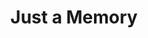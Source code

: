 ---
layout: product
product_id: 2062514847806
id: 2062514847806
title: Just a Memory
body_html: >-
  <p>Taken above the Rocky Mountains in 2016.</p>

  <p>During a flight back to BC from Ottawa, I snapped this frame of parts of the Rockies peeking out through the clouds.</p>

  <p> </p>
vendor: Connell McCarthy
product_type: Posters, Prints, & Visual Artwork
created_at: 2019-03-17T13:09:56-04:00
handle: just-a-memory
updated_at: 2022-03-31T15:42:47-04:00
published_at: 2018-08-22T19:38:24-04:00
template_suffix: ""
status: active
published_scope: global
tags: aerial, Batch 03, mountain, mountains, Print, rocky mountains, snow, winter
admin_graphql_api_id: gid://shopify/Product/2062514847806
variants:
  - id: 39577000640574
    product_id: 2062514847806
    title: 8x10” / Full Colour
    price: "35.00"
    sku: CM-PP-B3-01-XXS-FC
    position: 1
    inventory_policy: continue
    compare_at_price: null
    fulfillment_service: manual
    inventory_management: shopify
    option1: 8x10”
    option2: Full Colour
    option3: null
    created_at: 2021-09-01T11:16:53-04:00
    updated_at: 2022-02-07T15:40:45-05:00
    taxable: true
    barcode: ""
    grams: 208
    image_id: 6301713072190
    weight: 0.208
    weight_unit: kg
    inventory_item_id: 41671441285182
    inventory_quantity: 100
    old_inventory_quantity: 100
    requires_shipping: true
    admin_graphql_api_id: gid://shopify/ProductVariant/39577000640574
  - id: 39577000673342
    product_id: 2062514847806
    title: 8x10” / Black & White
    price: "35.00"
    sku: CM-PP-B3-01-XXS-BW
    position: 2
    inventory_policy: continue
    compare_at_price: null
    fulfillment_service: manual
    inventory_management: shopify
    option1: 8x10”
    option2: Black & White
    option3: null
    created_at: 2021-09-01T11:16:53-04:00
    updated_at: 2022-02-07T15:40:45-05:00
    taxable: true
    barcode: ""
    grams: 208
    image_id: 6301712711742
    weight: 0.208
    weight_unit: kg
    inventory_item_id: 41671441317950
    inventory_quantity: 100
    old_inventory_quantity: 100
    requires_shipping: true
    admin_graphql_api_id: gid://shopify/ProductVariant/39577000673342
  - id: 39577000706110
    product_id: 2062514847806
    title: 8.5x11” / Full Colour
    price: "35.00"
    sku: CM-PP-B3-01-XS-FC
    position: 3
    inventory_policy: continue
    compare_at_price: null
    fulfillment_service: manual
    inventory_management: shopify
    option1: 8.5x11”
    option2: Full Colour
    option3: null
    created_at: 2021-09-01T11:16:53-04:00
    updated_at: 2022-02-07T15:40:45-05:00
    taxable: true
    barcode: ""
    grams: 208
    image_id: 6301713072190
    weight: 0.208
    weight_unit: kg
    inventory_item_id: 41671441350718
    inventory_quantity: 100
    old_inventory_quantity: 100
    requires_shipping: true
    admin_graphql_api_id: gid://shopify/ProductVariant/39577000706110
  - id: 39577000738878
    product_id: 2062514847806
    title: 8.5x11” / Black & White
    price: "35.00"
    sku: CM-PP-B3-01-XS-BW
    position: 4
    inventory_policy: continue
    compare_at_price: null
    fulfillment_service: manual
    inventory_management: shopify
    option1: 8.5x11”
    option2: Black & White
    option3: null
    created_at: 2021-09-01T11:16:53-04:00
    updated_at: 2022-02-07T15:40:50-05:00
    taxable: true
    barcode: ""
    grams: 208
    image_id: 6301712711742
    weight: 0.208
    weight_unit: kg
    inventory_item_id: 41671441383486
    inventory_quantity: 100
    old_inventory_quantity: 100
    requires_shipping: true
    admin_graphql_api_id: gid://shopify/ProductVariant/39577000738878
  - id: 39577000771646
    product_id: 2062514847806
    title: 13x19” / Full Colour
    price: "40.00"
    sku: CM-PP-B3-01-S-FC
    position: 5
    inventory_policy: continue
    compare_at_price: null
    fulfillment_service: manual
    inventory_management: shopify
    option1: 13x19”
    option2: Full Colour
    option3: null
    created_at: 2021-09-01T11:16:53-04:00
    updated_at: 2022-02-07T15:40:51-05:00
    taxable: true
    barcode: ""
    grams: 208
    image_id: 6301713072190
    weight: 0.208
    weight_unit: kg
    inventory_item_id: 41671441416254
    inventory_quantity: 100
    old_inventory_quantity: 100
    requires_shipping: true
    admin_graphql_api_id: gid://shopify/ProductVariant/39577000771646
  - id: 39577000804414
    product_id: 2062514847806
    title: 13x19” / Black & White
    price: "40.00"
    sku: CM-PP-B3-01-S-BW
    position: 6
    inventory_policy: continue
    compare_at_price: null
    fulfillment_service: manual
    inventory_management: shopify
    option1: 13x19”
    option2: Black & White
    option3: null
    created_at: 2021-09-01T11:16:53-04:00
    updated_at: 2022-02-07T15:40:50-05:00
    taxable: true
    barcode: ""
    grams: 208
    image_id: 6301712711742
    weight: 0.208
    weight_unit: kg
    inventory_item_id: 41671441449022
    inventory_quantity: 100
    old_inventory_quantity: 100
    requires_shipping: true
    admin_graphql_api_id: gid://shopify/ProductVariant/39577000804414
  - id: 39577000837182
    product_id: 2062514847806
    title: 16x20” / Full Colour
    price: "50.00"
    sku: CM-PP-B3-01-M-FC
    position: 7
    inventory_policy: continue
    compare_at_price: null
    fulfillment_service: manual
    inventory_management: shopify
    option1: 16x20”
    option2: Full Colour
    option3: null
    created_at: 2021-09-01T11:16:53-04:00
    updated_at: 2022-02-07T15:40:50-05:00
    taxable: true
    barcode: ""
    grams: 208
    image_id: 6301713072190
    weight: 0.208
    weight_unit: kg
    inventory_item_id: 41671441481790
    inventory_quantity: 100
    old_inventory_quantity: 100
    requires_shipping: true
    admin_graphql_api_id: gid://shopify/ProductVariant/39577000837182
  - id: 39577000869950
    product_id: 2062514847806
    title: 16x20” / Black & White
    price: "50.00"
    sku: CM-PP-B3-01-M-BW
    position: 8
    inventory_policy: continue
    compare_at_price: null
    fulfillment_service: manual
    inventory_management: shopify
    option1: 16x20”
    option2: Black & White
    option3: null
    created_at: 2021-09-01T11:16:53-04:00
    updated_at: 2022-02-07T15:40:55-05:00
    taxable: true
    barcode: ""
    grams: 208
    image_id: 6301712711742
    weight: 0.208
    weight_unit: kg
    inventory_item_id: 41671441514558
    inventory_quantity: 100
    old_inventory_quantity: 100
    requires_shipping: true
    admin_graphql_api_id: gid://shopify/ProductVariant/39577000869950
  - id: 39577000902718
    product_id: 2062514847806
    title: 20x24” / Full Colour
    price: "60.00"
    sku: CM-PP-B3-01-L-FC
    position: 9
    inventory_policy: continue
    compare_at_price: null
    fulfillment_service: manual
    inventory_management: shopify
    option1: 20x24”
    option2: Full Colour
    option3: null
    created_at: 2021-09-01T11:16:53-04:00
    updated_at: 2022-02-07T15:40:55-05:00
    taxable: true
    barcode: ""
    grams: 208
    image_id: 6301713072190
    weight: 0.208
    weight_unit: kg
    inventory_item_id: 41671441547326
    inventory_quantity: 100
    old_inventory_quantity: 100
    requires_shipping: true
    admin_graphql_api_id: gid://shopify/ProductVariant/39577000902718
  - id: 39577000935486
    product_id: 2062514847806
    title: 20x24” / Black & White
    price: "60.00"
    sku: CM-PP-B3-01-L-BW
    position: 10
    inventory_policy: continue
    compare_at_price: null
    fulfillment_service: manual
    inventory_management: shopify
    option1: 20x24”
    option2: Black & White
    option3: null
    created_at: 2021-09-01T11:16:53-04:00
    updated_at: 2022-02-07T15:40:55-05:00
    taxable: true
    barcode: ""
    grams: 208
    image_id: 6301712711742
    weight: 0.208
    weight_unit: kg
    inventory_item_id: 41671441580094
    inventory_quantity: 100
    old_inventory_quantity: 100
    requires_shipping: true
    admin_graphql_api_id: gid://shopify/ProductVariant/39577000935486
  - id: 39577000968254
    product_id: 2062514847806
    title: 20x30” / Full Colour
    price: "70.00"
    sku: CM-PP-B3-01-XL-FC
    position: 11
    inventory_policy: continue
    compare_at_price: null
    fulfillment_service: manual
    inventory_management: shopify
    option1: 20x30”
    option2: Full Colour
    option3: null
    created_at: 2021-09-01T11:16:53-04:00
    updated_at: 2022-02-07T15:40:55-05:00
    taxable: true
    barcode: ""
    grams: 208
    image_id: 6301713072190
    weight: 0.208
    weight_unit: kg
    inventory_item_id: 41671441612862
    inventory_quantity: 100
    old_inventory_quantity: 100
    requires_shipping: true
    admin_graphql_api_id: gid://shopify/ProductVariant/39577000968254
  - id: 39577001001022
    product_id: 2062514847806
    title: 20x30” / Black & White
    price: "70.00"
    sku: CM-PP-B3-01-XL-BW
    position: 12
    inventory_policy: continue
    compare_at_price: null
    fulfillment_service: manual
    inventory_management: shopify
    option1: 20x30”
    option2: Black & White
    option3: null
    created_at: 2021-09-01T11:16:53-04:00
    updated_at: 2022-02-07T15:41:02-05:00
    taxable: true
    barcode: ""
    grams: 208
    image_id: 6301712711742
    weight: 0.208
    weight_unit: kg
    inventory_item_id: 41671441645630
    inventory_quantity: 100
    old_inventory_quantity: 100
    requires_shipping: true
    admin_graphql_api_id: gid://shopify/ProductVariant/39577001001022
  - id: 39577001033790
    product_id: 2062514847806
    title: 24x36” / Full Colour
    price: "90.00"
    sku: CM-PP-B3-01-XXL-FC
    position: 13
    inventory_policy: continue
    compare_at_price: null
    fulfillment_service: manual
    inventory_management: shopify
    option1: 24x36”
    option2: Full Colour
    option3: null
    created_at: 2021-09-01T11:16:53-04:00
    updated_at: 2022-02-07T15:41:01-05:00
    taxable: true
    barcode: ""
    grams: 208
    image_id: 6301713072190
    weight: 0.208
    weight_unit: kg
    inventory_item_id: 41671441678398
    inventory_quantity: 100
    old_inventory_quantity: 100
    requires_shipping: true
    admin_graphql_api_id: gid://shopify/ProductVariant/39577001033790
  - id: 39577001066558
    product_id: 2062514847806
    title: 24x36” / Black & White
    price: "90.00"
    sku: CM-PP-B3-01-XXL-BW
    position: 14
    inventory_policy: continue
    compare_at_price: null
    fulfillment_service: manual
    inventory_management: shopify
    option1: 24x36”
    option2: Black & White
    option3: null
    created_at: 2021-09-01T11:16:53-04:00
    updated_at: 2022-02-07T15:41:01-05:00
    taxable: true
    barcode: ""
    grams: 208
    image_id: 6301712711742
    weight: 0.208
    weight_unit: kg
    inventory_item_id: 41671441711166
    inventory_quantity: 100
    old_inventory_quantity: 100
    requires_shipping: true
    admin_graphql_api_id: gid://shopify/ProductVariant/39577001066558
  - id: 39577001099326
    product_id: 2062514847806
    title: 30x40” / Full Colour
    price: "100.00"
    sku: CM-PP-B3-01-XXXL-FC
    position: 15
    inventory_policy: continue
    compare_at_price: null
    fulfillment_service: manual
    inventory_management: shopify
    option1: 30x40”
    option2: Full Colour
    option3: null
    created_at: 2021-09-01T11:16:53-04:00
    updated_at: 2022-02-07T15:41:01-05:00
    taxable: true
    barcode: ""
    grams: 208
    image_id: 6301713072190
    weight: 0.208
    weight_unit: kg
    inventory_item_id: 41671441743934
    inventory_quantity: 100
    old_inventory_quantity: 100
    requires_shipping: true
    admin_graphql_api_id: gid://shopify/ProductVariant/39577001099326
  - id: 39577001132094
    product_id: 2062514847806
    title: 30x40” / Black & White
    price: "100.00"
    sku: CM-PP-B3-01-XXXL-BW
    position: 16
    inventory_policy: continue
    compare_at_price: null
    fulfillment_service: manual
    inventory_management: shopify
    option1: 30x40”
    option2: Black & White
    option3: null
    created_at: 2021-09-01T11:16:53-04:00
    updated_at: 2022-02-07T15:41:05-05:00
    taxable: true
    barcode: ""
    grams: 208
    image_id: 6301712711742
    weight: 0.208
    weight_unit: kg
    inventory_item_id: 41671441776702
    inventory_quantity: 100
    old_inventory_quantity: 100
    requires_shipping: true
    admin_graphql_api_id: gid://shopify/ProductVariant/39577001132094
options:
  - id: 2805792636990
    product_id: 2062514847806
    name: Size
    position: 1
    values:
      - 8x10”
      - 8.5x11”
      - 13x19”
      - 16x20”
      - 20x24”
      - 20x30”
      - 24x36”
      - 30x40”
  - id: 8589770063934
    product_id: 2062514847806
    name: Color
    position: 2
    values:
      - Full Colour
      - Black & White
images:
  - id: 6301713072190
    product_id: 2062514847806
    position: 1
    created_at: 2019-03-17T13:10:35-04:00
    updated_at: 2019-10-20T18:44:17-04:00
    alt: null
    width: 1000
    height: 1500
    src: https://cdn.shopify.com/s/files/1/1624/2355/products/Just-a-Memory---Product-2019.jpg?v=1571611457
    variant_ids:
      - 39577000640574
      - 39577000706110
      - 39577000771646
      - 39577000837182
      - 39577000902718
      - 39577000968254
      - 39577001033790
      - 39577001099326
    admin_graphql_api_id: gid://shopify/ProductImage/6301713072190
  - id: 6301712711742
    product_id: 2062514847806
    position: 2
    created_at: 2019-03-17T13:10:34-04:00
    updated_at: 2019-10-20T18:44:17-04:00
    alt: null
    width: 1000
    height: 1500
    src: https://cdn.shopify.com/s/files/1/1624/2355/products/Just-a-Memory---Product-2019-B_W.jpg?v=1571611457
    variant_ids:
      - 39577000673342
      - 39577000738878
      - 39577000804414
      - 39577000869950
      - 39577000935486
      - 39577001001022
      - 39577001066558
      - 39577001132094
    admin_graphql_api_id: gid://shopify/ProductImage/6301712711742
  - id: 28230069780542
    product_id: 2062514847806
    position: 3
    created_at: 2021-05-04T19:43:08-04:00
    updated_at: 2021-05-04T19:43:08-04:00
    alt: null
    width: 2000
    height: 1800
    src: https://cdn.shopify.com/s/files/1/1624/2355/products/PAR_02_0001_5edd899d-8ddc-45de-a2e6-d71c97fd63b5.png?v=1620171788
    variant_ids: []
    admin_graphql_api_id: gid://shopify/ProductImage/28230069780542
image:
  id: 6301713072190
  product_id: 2062514847806
  position: 1
  created_at: 2019-03-17T13:10:35-04:00
  updated_at: 2019-10-20T18:44:17-04:00
  alt: null
  width: 1000
  height: 1500
  src: https://cdn.shopify.com/s/files/1/1624/2355/products/Just-a-Memory---Product-2019.jpg?v=1571611457
  variant_ids:
    - 39577000640574
    - 39577000706110
    - 39577000771646
    - 39577000837182
    - 39577000902718
    - 39577000968254
    - 39577001033790
    - 39577001099326
  admin_graphql_api_id: gid://shopify/ProductImage/6301713072190

---